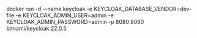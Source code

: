docker run -d --name keycloak -e KEYCLOAK_DATABASE_VENDOR=dev-file -e KEYCLOAK_ADMIN_USER=admin -e KEYCLOAK_ADMIN_PASSWORD=admin -p 8080:8080 bitnami/keycloak:22.0.5